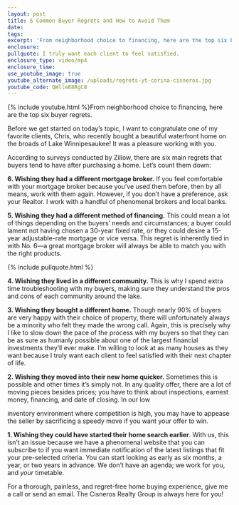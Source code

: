 ```yaml
---
layout: post
title: 6 Common Buyer Regrets and How to Avoid Them
date:
tags:
excerpt: 'From neighborhood choice to financing, here are the top six buyer regrets.'
enclosure:
pullquote: I truly want each client to feel satisfied.
enclosure_type: video/mp4
enclosure_time:
use_youtube_image: true
youtube_alternate_image: /uploads/regrets-yt-corina-cisneros.jpg
youtube_code: QWlleB8RgC8
---
```


{% include youtube.html %}From neighborhood choice to financing, here are the top six buyer regrets.

Before we get started on today’s topic, I want to congratulate one of my favorite clients, Chris, who recently bought a beautiful waterfront home on the broads of Lake Winnipesaukee\! It was a pleasure working with you.&nbsp;

According to surveys conducted by Zillow, there are six main regrets that buyers tend to have after purchasing a home. Let’s count them down:&nbsp;

**6\. Wishing they had a different mortgage broker.** If you feel comfortable with your mortgage broker because you’ve used them before, then by all means, work with them again. However, if you don’t have a preference, ask your Realtor. I work with a handful of phenomenal brokers and local banks.&nbsp;

**5\. Wishing they had a different method of financing.** This could mean a lot of things depending on the buyers’ needs and circumstances; a buyer could lament not having chosen a 30-year fixed rate, or they could desire a 15-year adjustable-rate mortgage or vice versa. This regret is inherently tied in with No. 6—a great mortgage broker will always be able to match you with the right products.&nbsp;

{% include pullquote.html %}

**4\. Wishing they lived in a different community.** This is why I spend extra time troubleshooting with my buyers, making sure they understand the pros and cons of each community around the lake.

**3\. Wishing they bought a different home.** Though nearly 90% of buyers are very happy with their choice of property, there will unfortunately always be a minority who felt they made the wrong call. Again, this is precisely why I like to slow down the pace of the process with my buyers so that they can be as sure as humanly possible about one of the largest financial investments they’ll ever make. I’m willing to look at as many houses as they want because I truly want each client to feel satisfied with their next chapter of life.&nbsp;

**2\. Wishing they moved into their new home quicker.** Sometimes this is possible and other times it’s simply not. In any quality offer, there are a lot of moving pieces besides prices; you have to think about inspections, earnest money, financing, and date of closing. In our low

inventory environment where competition is high, you may have to appease the seller by sacrificing a speedy move if you want your offer to win.&nbsp;

**1\. Wishing they could have started their home search earlier**. With us, this isn’t an issue because we have a phenomenal website that you can subscribe to if you want immediate notification of the latest listings that fit your pre-selected criteria. You can start looking as early as six months, a year, or two years in advance. We don’t have an agenda; we work for you, and *your* timetable.

For a thorough, painless, and regret-free home buying experience, give me a call or send an email. The Cisneros Realty Group is always here for you\!&nbsp;